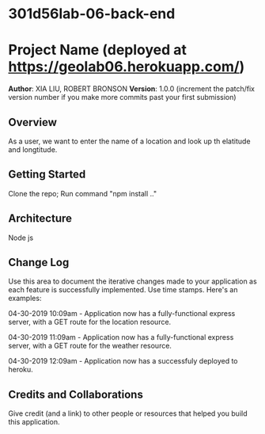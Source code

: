 # 301d56lab-06-back-end
# Project Name (deployed at https://geolab06.herokuapp.com/)

**Author**: XIA LIU, ROBERT BRONSON
**Version**: 1.0.0 (increment the patch/fix version number if you make more commits past your first submission)

## Overview
As a user, we want to enter the name of a location and look up th elatitude and longtitude.

## Getting Started
Clone the repo;
Run command "npm install .."

## Architecture
Node js

## Change Log
Use this area to document the iterative changes made to your application as each feature is successfully implemented. Use time stamps. Here's an examples:

04-30-2019 10:09am - Application now has a fully-functional express server, with a GET route for the location resource.

04-30-2019 11:09am - Application now has a fully-functional express server, with a GET route for the weather resource.

04-30-2019 12:09am - Application now has a successfuly deployed to heroku.

## Credits and Collaborations
Give credit (and a link) to other people or resources that helped you build this application.
